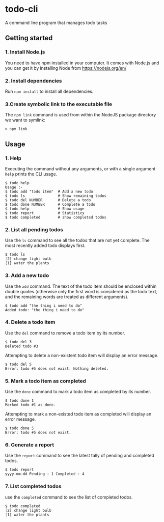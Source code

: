 # todo-cli

A command line program that manages todo tasks

## Getting started

### 1. Install Node.js

You need to have npm installed in your computer. It comes with Node.js and you can get it by installing Node from https://nodejs.org/en/

### 2. Install dependencies

Run `npm install` to install all dependencies.

### 3.Create symbolic link to the executable file

The `npm link` command is used from within the NodeJS package directory
we want to symlink:

```
> npm link
```

## Usage

### 1. Help

Executing the command without any arguments, or with a single argument `help` prints the CLI usage.

```
$ todo help
Usage :-
$ todo add "todo item"  # Add a new todo
$ todo ls               # Show remaining todos
$ todo del NUMBER       # Delete a todo
$ todo done NUMBER      # Complete a todo
$ todo help             # Show usage
$ todo report           # Statistics
$ todo completed        # show completed todos
```

### 2. List all pending todos

Use the `ls` command to see all the todos that are not yet complete. The most recently added todo displays first.

```
$ todo ls
[2] change light bulb
[1] water the plants
```

### 3. Add a new todo

Use the `add` command. The text of the todo item should be enclosed within double quotes (otherwise only the first word is considered as the todo text, and the remaining words are treated as different arguments).

```
$ todo add "the thing i need to do"
Added todo: "the thing i need to do"
```

### 4. Delete a todo item

Use the `del` command to remove a todo item by its number.

```
$ todo del 3
Deleted todo #3
```

Attempting to delete a non-existent todo item will display an error message.

```
$ todo del 5
Error: todo #5 does not exist. Nothing deleted.
```

### 5. Mark a todo item as completed

Use the `done` command to mark a todo item as completed by its number.

```
$ todo done 1
Marked todo #1 as done.
```

Attempting to mark a non-existed todo item as completed will display an error message.

```
$ todo done 5
Error: todo #5 does not exist.
```

### 6. Generate a report

Use the `report` command to see the latest tally of pending and completed todos.

```
$ todo report
yyyy-mm-dd Pending : 1 Completed : 4
```

### 7. List completed todos

use the `completed` command to see the list of completed todos.

```
$ todo completed
[2] change light bulb
[1] water the plants
```
